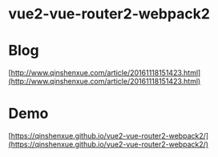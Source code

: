 # vue2-vue-router2-webpack2

# Blog
[http://www.qinshenxue.com/article/20161118151423.html](http://www.qinshenxue.com/article/20161118151423.html)

# Demo

[https://qinshenxue.github.io/vue2-vue-router2-webpack2/](https://qinshenxue.github.io/vue2-vue-router2-webpack2/)
